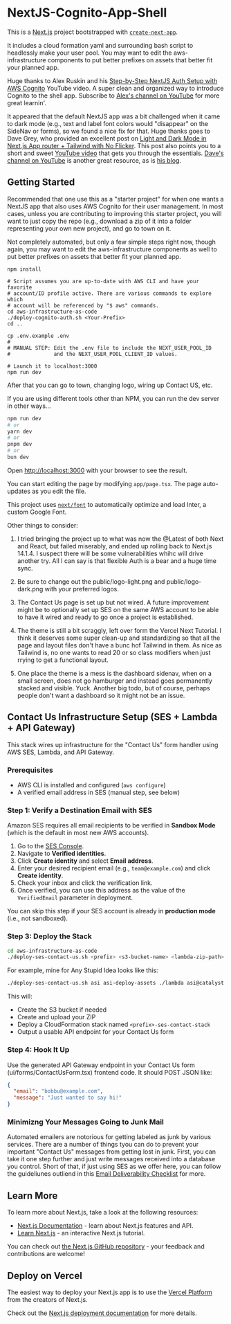 # NextJS-Cognito-App-Shell #

This is a [Next.js](https://nextjs.org/) project bootstrapped with [`create-next-app`](https://github.com/vercel/next.js/tree/canary/packages/create-next-app).

It includes a cloud formation yaml and surrounding bash script to headlessly make your user pool. You may want to edit the aws-infrastructure components to put better prefixes on assets that better fit your planned app.

Huge thanks to Alex Ruskin and his [Step-by-Step NextJS Auth Setup with AWS Cognito](https://youtu.be/wiWDOgIu7cU?si=CzEyA1PqNKEd-dEQ) YouTube video. A super clean and organized way to introduce Cognito to the shell app. Subscribe to [Alex's channel on YouTube](https://www.youtube.com/@alexrusin) for more great learnin'.

It appeared that the default NextJS app was a bit challenged when it came to dark mode (e.g., text and label font colors would "disappear" on the SideNav or forms), so we found a nice fix for that. Huge thanks goes to Dave Grey, who provided an excellent post on [Light and Dark Mode in Next.js App router + Tailwind with No Flicker](https://www.davegray.codes/posts/light-dark-mode-nextjs-app-router-tailwind). This post also points you to a short and sweet [YouTube video](https://www.youtube.com/watch?v=7zqI4qMDdg8) that gets you through the essentials. [Dave's channel on YouTube](https://www.youtube.com/@DaveGrayTeachesCode) is another great resource, as is [his blog](https://www.davegray.codes/). 


## Getting Started

Recommended that one use this as a "starter project" for when one wants a NextJS app that also uses AWS Cognito for their user management. In most cases, unless you are contributing to improving this starter project, you will want to just copy the repo (e.g., download a zip of it into a folder representing your own new project), and go to town on it.

Not completely automated, but only a few simple steps right now, though again, you may want to edit the aws-infrastructure components as well to put better prefixes on assets that better fit your planned app.
```
npm install

# Script assumes you are up-to-date with AWS CLI and have your favorite 
# account/ID profile active. There are various commands to explore which 
# account will be referenced by "$ aws" commands.
cd aws-infrastructure-as-code
./deploy-cognito-auth.sh <Your-Prefix>
cd ..

cp .env.example .env
#
# MANUAL STEP: Edit the .env file to include the NEXT_USER_POOL_ID 
#              and the NEXT_USER_POOL_CLIENT_ID values.

# Launch it to localhost:3000
npm run dev
```
After that you can go to town, changing logo, wiring up Contact US, etc.

If you are using different tools other than NPM, you can run the dev server in other ways...

```bash
npm run dev
# or
yarn dev
# or
pnpm dev
# or
bun dev
```

Open [http://localhost:3000](http://localhost:3000) with your browser to see the result.

You can start editing the page by modifying `app/page.tsx`. The page auto-updates as you edit the file.

This project uses [`next/font`](https://nextjs.org/docs/basic-features/font-optimization) to automatically optimize and load Inter, a custom Google Font.

Other things to consider: 

1. I tried bringing the project up to what was now the @Latest of both Next and React, but failed miserably, and ended up rolling back to Next.js 14.1.4. I suspect there will be some vulnerabilities whihc will drive another try. All I can say is that flexible Auth is a bear and a huge time sync.

1. Be sure to change out the public/logo-light.png and public/logo-dark.png with your preferred logos. 

1. The Contact Us page is set up but not wired. A future improvement might be to optionally set up SES on the same AWS account to be able to have it wired and ready to go once a project is established.

1. The theme is still a bit scraggly, left over form the Vercel Next Tutorial. I think it deserves some super clean-up and standardizing so that all the page and layout files don't have a bunc hof Tailwind in them. As nice as Tailwind is, no one wants to read 20 or so class modifiers when just rrying to get a functional layout.

1. One place the theme is a mess is the dashboard sidenav, when on a small screen, does not go hamburger and instead goes permanently stacked and visible.  Yuck. Another big todo, but of course, perhaps people don't want a dashboard so it might not be an issue.

## Contact Us Infrastructure Setup (SES + Lambda + API Gateway)

This stack wires up infrastructure for the "Contact Us" form handler using AWS SES, Lambda, and API Gateway.

### Prerequisites

* AWS CLI is installed and configured (`aws configure`)
* A verified email address in SES (manual step, see below)

### Step 1: Verify a Destination Email with SES

Amazon SES requires all email recipients to be verified in **Sandbox Mode** (which is the default in most new AWS accounts).

1. Go to the [SES Console](https://console.aws.amazon.com/ses/home).
2. Navigate to **Verified identities**.
3. Click **Create identity** and select **Email address**.
4. Enter your desired recipient email (e.g., `team@example.com`) and click **Create identity**.
5. Check your inbox and click the verification link.
6. Once verified, you can use this address as the value of the `VerifiedEmail` parameter in deployment.

You can skip this step if your SES account is already in **production mode** (i.e., not sandboxed).

### Step 3: Deploy the Stack


```bash
cd aws-infrastructure-as-code 
./deploy-ses-contact-us.sh <prefix> <s3-bucket-name> <lambda-zip-path> <verified-email>
```

For example, mine for Any Stupid Idea looks like this:

```bash
./deploy-ses-contact-us.sh asi asi-deploy-assets ./lambda asi@catalyst.technology
```

This will:

* Create the S3 bucket if needed
* Create and upload your ZIP
* Deploy a CloudFormation stack named `<prefix>-ses-contact-stack`
* Output a usable API endpoint for your Contact Us form

### Step 4: Hook It Up

Use the generated API Gateway endpoint in your Contact Us form (ui/forms/ContactUsForm.tsx) frontend code. It should POST JSON like:

```json
{
  "email": "bobbu@example.com",
  "message": "Just wanted to say hi!"
}
```
### Minimizng Your Messages Going to Junk Mail 

Automated emailers are notorious for getting labeled as junk by various services. There are a number of things tyou can do to prevent your important "Contact Us" messages from getting lost in junk. First, you can take it one step further and just write messages received into a database you control. Short of that, if just using SES as we offer here, you can follow the guideliunes outliend in this
[Email Deliverability Checklist](docs/email_deliverability_checklist.md) for more.

## Learn More

To learn more about Next.js, take a look at the following resources:

- [Next.js Documentation](https://nextjs.org/docs) - learn about Next.js features and API.
- [Learn Next.js](https://nextjs.org/learn) - an interactive Next.js tutorial.

You can check out [the Next.js GitHub repository](https://github.com/vercel/next.js/) - your feedback and contributions are welcome!

## Deploy on Vercel

The easiest way to deploy your Next.js app is to use the [Vercel Platform](https://vercel.com/new?utm_medium=default-template&filter=next.js&utm_source=create-next-app&utm_campaign=create-next-app-readme) from the creators of Next.js.

Check out the [Next.js deployment documentation](https://nextjs.org/docs/deployment) for more details.
